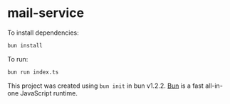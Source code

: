# mail-service

To install dependencies:

```bash
bun install
```

To run:

```bash
bun run index.ts
```

This project was created using `bun init` in bun v1.2.2. [Bun](https://bun.sh) is a fast all-in-one JavaScript runtime.
